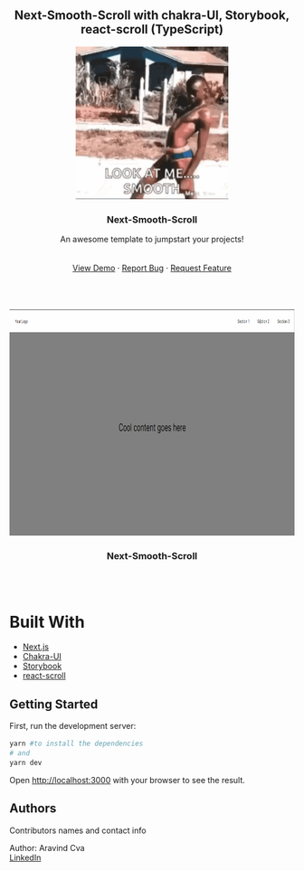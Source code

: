 <!-- PROJECT LOGO -->
<br />
<div align="center">
 <h2 align="center">Next-Smooth-Scroll with chakra-UI, Storybook, react-scroll (TypeScript) </h2>
  <a href="https://github.com/aravindasiva/next-smooth-scroll-template">
    <img src="smooth.gif" alt="smooth af boii" width="270" height="270">
  </a>

  <h3 align="center">Next-Smooth-Scroll </h3>

  <p align="center">
    An awesome template to jumpstart your projects!
    <br />
    <br />
    <br />
    <a href="https://github.com/aravindasiva/next-smooth-scroll-template">View Demo</a>
    ·
    <a href="https://github.com/aravindasiva/next-smooth-scroll-template/issues">Report Bug</a>
    ·
    <a href="https://github.com/aravindasiva/next-smooth-scroll-template/issues">Request Feature</a>
  </p>
</div>


<br/>
<br/>

<br />
<div align="center">
  <a href="https://github.com/aravindasiva/next-smooth-scroll-template">
    <img src="scroll-template.gif" alt="smooth af demo" width="800" height="400">
  </a>

  <h3 align="center">Next-Smooth-Scroll </h3>
</div>

<br/>
<br/>

# Built With


* [Next.js](https://nextjs.org/)
* [Chakra-UI](https://chakra-ui.com/docs/getting-started)
* [Storybook](https://storybook.js.org/docs/react/get-started/introduction)
* [react-scroll](https://yarnpkg.com/package/react-scroll)

## Getting Started

First, run the development server:

```bash
yarn #to install the dependencies
# and
yarn dev
```

Open [http://localhost:3000](http://localhost:3000) with your browser to see the result.

## Authors

Contributors names and contact info

Author: Aravind Cva <br/>
[LinkedIn](https://www.linkedin.com/in/aravindasiva/)
